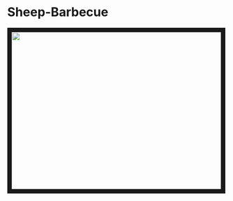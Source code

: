 Sheep-Barbecue
==============

<a href="http://www.youtube.com/watch?feature=player_embedded&v=GZcwBFQXQlU
" target="_blank"><img src="http://img.youtube.com/vi/GZcwBFQXQlU/0.jpg" 
alt="" width="480" height="360" border="10" /></a>
